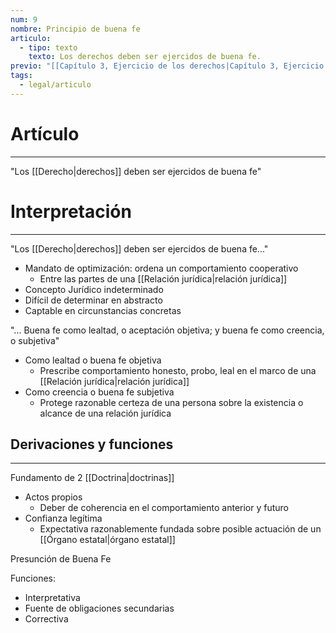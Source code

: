 ```yaml
---
num: 9
nombre: Principio de buena fe
articulo:
  - tipo: texto
    texto: Los derechos deben ser ejercidos de buena fe.
previo: "[[Capítulo 3, Ejercicio de los derechos|Capítulo 3, Ejercicio de los derechos]]"
tags:
  - legal/articulo
---
```

# Artículo
---
"Los [[Derecho|derechos]] deben ser ejercidos de buena fe"

# Interpretación
---
"Los [[Derecho|derechos]] deben ser ejercidos de buena fe..."
* Mandato de optimización: ordena un comportamiento cooperativo
	* Entre las partes de una [[Relación jurídica|relación jurídica]]
* Concepto Jurídico indeterminado
* Difícil de determinar en abstracto
* Captable en circunstancias concretas

"... Buena fe como lealtad, o aceptación objetiva; y buena fe como creencia, o subjetiva"
* Como lealtad o buena fe objetiva
	* Prescribe comportamiento honesto, probo, leal en el marco de una [[Relación jurídica|relación jurídica]]
* Como creencia o buena fe subjetiva
	* Protege razonable certeza de una persona sobre la existencia o alcance de una relación jurídica

## Derivaciones y funciones
---
Fundamento de 2 [[Doctrina|doctrinas]]
* Actos propios
	* Deber de coherencia en el comportamiento anterior y futuro
* Confianza legítima
	* Expectativa razonablemente fundada sobre posible actuación de un [[Órgano estatal|órgano estatal]]

Presunción de Buena Fe

Funciones:
* Interpretativa
* Fuente de obligaciones secundarias
* Correctiva

